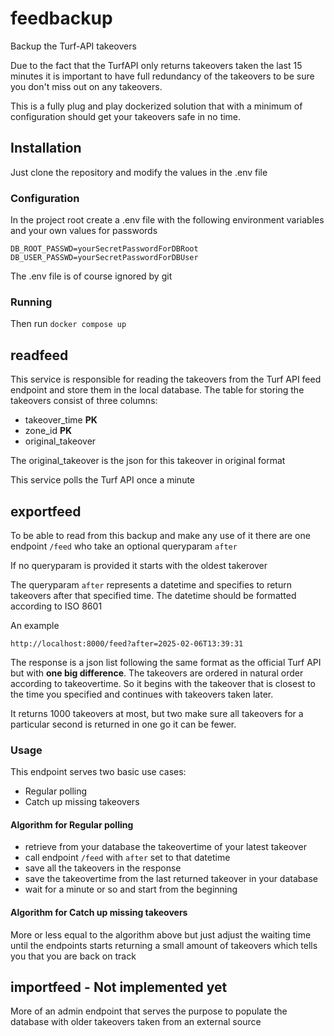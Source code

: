 # feedbackup
Backup the Turf-API takeovers

Due to the fact that the TurfAPI only returns takeovers taken the last 15 minutes
it is important to have full redundancy of the takeovers to be sure you don't miss out on any takeovers.

This is a fully plug and play dockerized solution that with a minimum of configuration
should get your takeovers safe in no time.

## Installation
Just clone the repository and modify the values in the .env file

### Configuration
In the project root create a .env file with the following environment variables and your own values for passwords
```
DB_ROOT_PASSWD=yourSecretPasswordForDBRoot
DB_USER_PASSWD=yourSecretPasswordForDBUser
```
The .env file is of course ignored by git

### Running
Then run `docker compose up`

## readfeed
This service is responsible for reading the takeovers from the Turf API feed endpoint and store them in the local database.
The table for storing the takeovers consist of three columns:
- takeover_time **PK**
- zone_id **PK**
- original_takeover

The original_takeover is the json for this takeover in original format

This service polls the Turf API once a minute

## exportfeed
To be able to read from this backup and make any use of it there are one endpoint `/feed` who take an optional queryparam `after`

If no queryparam is provided it starts with the oldest takerover

The queryparam `after` represents a datetime and specifies to return takeovers after that specified time.
The datetime should be formatted according to ISO 8601

An example
```
http://localhost:8000/feed?after=2025-02-06T13:39:31
```

The response is a json list following the same format as the official Turf API but with **one big difference**.
The takeovers are ordered in natural order according to takeovertime. 
So it begins with the takeover that is closest to the time you specified and continues with takeovers taken later.

It returns 1000 takeovers at most, but two make sure all takeovers for a particular second is returned in one go it can be fewer.

### Usage
This endpoint serves two basic use cases:
- Regular polling
- Catch up missing takeovers

#### Algorithm for Regular polling
- retrieve from your database the takeovertime of your latest takeover
- call endpoint `/feed` with `after` set to that datetime
- save all the takeovers in the response
- save the takeovertime from the last returned takeover in your database
- wait for a minute or so and start from the beginning


#### Algorithm for Catch up missing takeovers
More or less equal to the algorithm above but just adjust the waiting time until the endpoints starts returning
a small amount of takeovers which tells you that you are back on track 


## importfeed - Not implemented yet
More of an admin endpoint that serves the purpose to populate the database with older takeovers taken from an external source 


